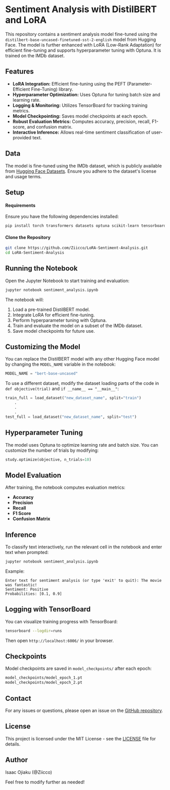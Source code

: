 # Sentiment Analysis with DistilBERT and LoRA

This repository contains a sentiment analysis model fine-tuned using the `distilbert-base-uncased-finetuned-sst-2-english` model from Hugging Face. The model is further enhanced with LoRA (Low-Rank Adaptation) for efficient fine-tuning and supports hyperparameter tuning with Optuna. It is trained on the IMDb dataset.

## Features

- **LoRA Integration:** Efficient fine-tuning using the PEFT (Parameter-Efficient Fine-Tuning) library.
- **Hyperparameter Optimization:** Uses Optuna for tuning batch size and learning rate.
- **Logging & Monitoring:** Utilizes TensorBoard for tracking training metrics.
- **Model Checkpointing:** Saves model checkpoints at each epoch.
- **Robust Evaluation Metrics:** Computes accuracy, precision, recall, F1-score, and confusion matrix.
- **Interactive Inference:** Allows real-time sentiment classification of user-provided text.

## Data

The model is fine-tuned using the IMDb dataset, which is publicly available from [Hugging Face Datasets](https://huggingface.co/datasets/imdb). Ensure you adhere to the dataset's license and usage terms.

## Setup

#### Requirements

Ensure you have the following dependencies installed:

```bash
pip install torch transformers datasets optuna scikit-learn tensorboard peft jupyter
```

#### Clone the Repository

```bash
git clone https://github.com/Ziicco/LoRA-Sentiment-Analysis.git
cd LoRA-Sentiment-Analysis
```

## Running the Notebook

Open the Jupyter Notebook to start training and evaluation:

```bash
jupyter notebook sentiment_analysis.ipynb
```

The notebook will:
1. Load a pre-trained DistilBERT model.
2. Integrate LoRA for efficient fine-tuning.
3. Perform hyperparameter tuning with Optuna.
4. Train and evaluate the model on a subset of the IMDb dataset.
5. Save model checkpoints for future use.

## Customizing the Model
You can replace the DistilBERT model with any other Hugging Face model by changing the `MODEL_NAME` variable in the notebook:

```python
MODEL_NAME = "bert-base-uncased"
```
To use a different dataset, modify the dataset loading parts of the code in `def objective(trial)` and `if __name__ == "__main__"`:
```python
train_full = load_dataset("new_dataset_name", split="train")
    .
    .
    .
test_full = load_dataset("new_dataset_name", split="test")
```

## Hyperparameter Tuning

The model uses Optuna to optimize learning rate and batch size. You can customize the number of trials by modifying:

```python
study.optimize(objective, n_trials=10)
```

## Model Evaluation

After training, the notebook computes evaluation metrics:
- **Accuracy**
- **Precision**
- **Recall**
- **F1 Score**
- **Confusion Matrix**

## Inference

To classify text interactively, run the relevant cell in the notebook and enter text when prompted:

```bash
jupyter notebook sentiment_analysis.ipynb
```

Example:

```
Enter text for sentiment analysis (or type 'exit' to quit): The movie was fantastic!
Sentiment: Positive
Probabilities: [0.1, 0.9]
```

## Logging with TensorBoard

You can visualize training progress with TensorBoard:

```bash
tensorboard --logdir=runs
```

Then open `http://localhost:6006/` in your browser.

## Checkpoints

Model checkpoints are saved in `model_checkpoints/` after each epoch:

```bash
model_checkpoints/model_epoch_1.pt
model_checkpoints/model_epoch_2.pt
```

## Contact
For any issues or questions, please open an issue on the [GitHub repository](https://github.com/Ziicco/LoRA-Sentiment-Analysis/issues).

## License

This project is licensed under the MIT License - see the [LICENSE](LICENSE) file for details. 

## Author

Isaac Ojiaku (@Ziicco)


Feel free to modify further as needed!
